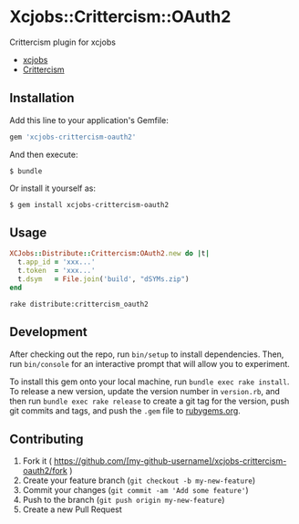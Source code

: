 # Xcjobs::Crittercism::OAuth2

Crittercism plugin for xcjobs

+ [xcjobs](https://github.com/kishikawakatsumi/xcjobs)
+ [Crittercism](https://www.crittercism.com/)

## Installation

Add this line to your application's Gemfile:

```ruby
gem 'xcjobs-crittercism-oauth2'
```

And then execute:

    $ bundle

Or install it yourself as:

    $ gem install xcjobs-crittercism-oauth2

## Usage

```ruby
XCJobs::Distribute::Crittercism:OAuth2.new do |t|
  t.app_id = 'xxx...'
  t.token  = 'xxx...'
  t.dsym   = File.join('build', "dSYMs.zip")
end
```

```
rake distribute:crittercism_oauth2
```

## Development

After checking out the repo, run `bin/setup` to install dependencies. Then, run `bin/console` for an interactive prompt that will allow you to experiment.

To install this gem onto your local machine, run `bundle exec rake install`. To release a new version, update the version number in `version.rb`, and then run `bundle exec rake release` to create a git tag for the version, push git commits and tags, and push the `.gem` file to [rubygems.org](https://rubygems.org).

## Contributing

1. Fork it ( https://github.com/[my-github-username]/xcjobs-crittercism-oauth2/fork )
2. Create your feature branch (`git checkout -b my-new-feature`)
3. Commit your changes (`git commit -am 'Add some feature'`)
4. Push to the branch (`git push origin my-new-feature`)
5. Create a new Pull Request
